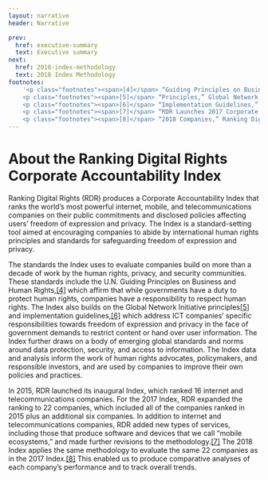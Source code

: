 ```yaml
---
layout: narrative
header: Narrative

prev:
  href: executive-summary
  text: Executive summary
next:
  href: 2018-index-methodology
  text: 2018 Index Methodology
footnotes:
    '<p class="footnotes"><span>[4]</span> “Guiding Principles on Business and Human Rights” (United Nations, 2011),<a href="http://www.ohchr.org/Documents/Publications/GuidingPrinciplesBusinessHR_EN.pdf">http://www.ohchr.org/Documents/Publications/GuidingPrinciplesBusinessHR_EN.pdf</a>.</p>
    <p class="footnotes"><span>[5]</span> “Principles,” Global Network Initiative, accessed February 27, 2017,<a href="https://globalnetworkinitiative.org/principles/index.php">https://globalnetworkinitiative.org/principles/index.php</a>.</p>
    <p class="footnotes"><span>[6]</span> “Implementation Guidelines,” Global Network Initiative, accessed February 28, 2017,<a href="http://globalnetworkinitiative.org/implementationguidelines/index.php">http://globalnetworkinitiative.org/implementationguidelines/index.php</a>.</p>
    <p class="footnotes"><span>[7]</span> “RDR Launches 2017 Corporate Accountability Index Research Cycle,” Ranking Digital Rights, September 15, 2016,<a href="https://rankingdigitalrights.org/2016/09/15/rdr-launches-2017-research/">https://rankingdigitalrights.org/2016/09/15/rdr-launches-2017-research/</a>.</p>
    <p class="footnotes"><span>[8]</span> “2018 Companies,” Ranking Digital Rights,<a href="https://rankingdigitalrights.org/2018-companies/">https://rankingdigitalrights.org/2018-companies/</a>.</p>'
---
```


# About the Ranking Digital Rights Corporate Accountability Index

Ranking Digital Rights (RDR) produces a Corporate Accountability Index that ranks the world’s most powerful internet, mobile, and telecommunications companies on their public commitments and disclosed policies affecting users’ freedom of expression and privacy. The Index is a standard-setting tool aimed at encouraging companies to abide by international human rights principles and standards for safeguarding freedom of expression and privacy.

The standards the Index uses to evaluate companies build on more than a decade of work by the human rights, privacy, and security communities. These standards include the U.N. Guiding Principles on Business and Human Rights,[[4]](#footnotes) which affirm that while governments have a duty to protect human rights, companies have a responsibility to respect human rights. The Index also builds on the Global Network Initiative principles[[5]](#footnotes) and implementation guidelines,[[6]](#footnotes) which address ICT companies’ specific responsibilities towards freedom of expression and privacy in the face of government demands to restrict content or hand over user information. The Index further draws on a body of emerging global standards and norms around data protection, security, and access to information. The Index data and analysis inform the work of human rights advocates, policymakers, and responsible investors, and are used by companies to improve their own policies and practices.

In 2015, RDR launched its inaugural Index, which ranked 16 internet and telecommunications companies. For the 2017 Index, RDR expanded the ranking to 22 companies, which included all of the companies ranked in 2015 plus an additional six companies. In addition to internet and telecommunications companies, RDR added new types of services, including those that produce software and devices that we call “mobile ecosystems,” and made further revisions to the methodology.[[7]](#footnotes) The 2018 Index applies the same methodology to evaluate the same 22 companies as in the 2017 Index.[[8]](#footnotes) This enabled us to produce comparative analyses of each company’s performance and to track overall trends.
